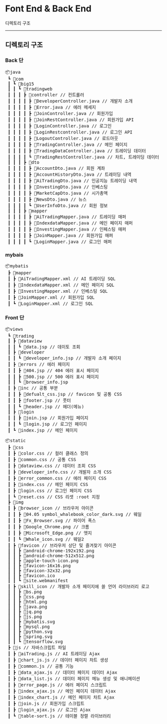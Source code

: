 # Font End & Back End
디렉토리 구조

---

## 디렉토리 구조

### Back 단

<pre>
📦java
 ┗ 📂com
 ┃ ┗ 📂big15
 ┃ ┃ ┗ 📂tradingweb
 ┃ ┃ ┃ ┣ 📂controller // 컨트롤러
 ┃ ┃ ┃ ┃ ┣ 📜DeveloperController.java // 개발자 소개
 ┃ ┃ ┃ ┃ ┣ 📜Error.java // 에러 메세지
 ┃ ┃ ┃ ┃ ┣ 📜JoinController.java // 회원가입
 ┃ ┃ ┃ ┃ ┣ 📜JoinRestController.java // 회원가입 API
 ┃ ┃ ┃ ┃ ┣ 📜LoginController.java // 로그인
 ┃ ┃ ┃ ┃ ┣ 📜LoginRestcontroller.java // 로그인 API
 ┃ ┃ ┃ ┃ ┣ 📜LogoutController.java // 로드아웃
 ┃ ┃ ┃ ┃ ┣ 📜TradingController.java // 메인 페이지 
 ┃ ┃ ┃ ┃ ┣ 📜TradingDataController.java // 트레이딩 데이터
 ┃ ┃ ┃ ┃ ┗ 📜TradingRestController.java // 차트, 트레이딩 데이터 API
 ┃ ┃ ┃ ┣ 📂dto
 ┃ ┃ ┃ ┃ ┣ 📜AccountDto.java // 회원 계좌
 ┃ ┃ ┃ ┃ ┣ 📜AccountHistoryDto.java // 트레이딩 내역
 ┃ ┃ ┃ ┃ ┣ 📜AiTradingDto.java // 인공지능 트레이딩 내역
 ┃ ┃ ┃ ┃ ┣ 📜InvestingDto.java // 인베스팅
 ┃ ┃ ┃ ┃ ┣ 📜MarketCapDto.java // 시가총액
 ┃ ┃ ┃ ┃ ┣ 📜NewsDto.java // 뉴스
 ┃ ┃ ┃ ┃ ┗ 📜UserInfoDto.java // 회원 정보
 ┃ ┃ ┃ ┣ 📂mapper
 ┃ ┃ ┃ ┃ ┣ 📜AiTradingMapper.java // 트레이딩 매퍼
 ┃ ┃ ┃ ┃ ┣ 📜IndexdataMapper.java // 메인 페이지 매퍼
 ┃ ┃ ┃ ┃ ┣ 📜InvestingMapper.java // 인페스팅 매퍼
 ┃ ┃ ┃ ┃ ┣ 📜JoinMapper.java // 회원가입 매퍼
 ┃ ┃ ┃ ┃ ┗ 📜LoginMapper.java // 로그인 매퍼
</pre>

### mybais

<pre>
📦mybatis
 ┣ 📂mapper
 ┃ ┣ 📜AiTradingMapper.xml // AI 트레이딩 SQL
 ┃ ┣ 📜IndexdataMapper.xml // 메인 페이지 SQL
 ┃ ┣ 📜InvestingMapper.xml // 인베스팅 SQL
 ┃ ┣ 📜JoinMapper.xml // 회원가입 SQL
 ┃ ┗ 📜LoginMapper.xml // 로그인 SQL
</pre>

### Front 단

<pre>
📦views
 ┗ 📂trading
 ┃ ┣ 📂dataview
 ┃ ┃ ┗ 📜data.jsp // 데이토 조회
 ┃ ┣ 📂developer
 ┃ ┃ ┗ 📜developer_info.jsp // 개발자 소개 페이지
 ┃ ┣ 📂errors // 에러 페이지
 ┃ ┃ ┣ 📜404.jsp // 404 에러 표시 페이지
 ┃ ┃ ┣ 📜500.jsp // 500 에러 표시 페이지
 ┃ ┃ ┗ 📜browser_info.jsp
 ┃ ┣ 📂inc // 공통 부분
 ┃ ┃ ┣ 📜defualt_css.jsp // favicon 및 공통 CSS 
 ┃ ┃ ┣ 📜footer.jsp // 풋터
 ┃ ┃ ┗ 📜header.jsp // 헤더(메뉴)
 ┃ ┣ 📂login
 ┃ ┃ ┣ 📜join.jsp // 회원가입 페이지
 ┃ ┃ ┗ 📜login.jsp // 로그인 페이지
 ┃ ┗ 📜index.jsp // 메인 페이지
</pre>

<pre>
📦static
 ┣ 📂css
 ┃ ┣ 📜color.css // 컬러 클래스 정의
 ┃ ┣ 📜common.css // 공통 CSS
 ┃ ┣ 📜dataview.css // 데이터 조회 CSS
 ┃ ┣ 📜developer_info.css // 개발자 소개 CSS
 ┃ ┣ 📜error_common.css // 에러 페이지 CSS
 ┃ ┣ 📜index.css // 메인 페이지 CSS
 ┃ ┣ 📜login.css // 로그인 페이지 CSS
 ┃ ┗ 📜reset.css // CSS 리셋 :root 지정
 ┣ 📂img
 ┃ ┣ 📂browser_icon // 브라우저 아이콘
 ┃ ┃ ┣ 📜04.05 symbol_whalebook_color_dark.svg // 웨일
 ┃ ┃ ┣ 📜Fx_Browser.svg // 파이어 폭스
 ┃ ┃ ┣ 📜Google_Chrome.png // 크롬
 ┃ ┃ ┣ 📜Microsoft_Edge.png // 엣지
 ┃ ┃ ┗ 📜Whale_icon.svg // 웨일2
 ┃ ┣ 📂favicon // 브라우저 상단 및 즐겨찾기 아이콘
 ┃ ┃ ┣ 📜android-chrome-192x192.png
 ┃ ┃ ┣ 📜android-chrome-512x512.png
 ┃ ┃ ┣ 📜apple-touch-icon.png
 ┃ ┃ ┣ 📜favicon-16x16.png
 ┃ ┃ ┣ 📜favicon-32x32.png
 ┃ ┃ ┣ 📜favicon.ico
 ┃ ┃ ┗ 📜site.webmanifest
 ┃ ┣ 📂skill_icon // 개발자 소개 페이지에 쓸 언어 라이브러리 로고
 ┃ ┃ ┣ 📜bs.png
 ┃ ┃ ┣ 📜css.png
 ┃ ┃ ┣ 📜html.png
 ┃ ┃ ┣ 📜java.png
 ┃ ┃ ┣ 📜jq.png
 ┃ ┃ ┣ 📜js.png
 ┃ ┃ ┣ 📜mybatis.svg
 ┃ ┃ ┣ 📜mysql.png
 ┃ ┃ ┣ 📜python.svg
 ┃ ┃ ┣ 📜spring.svg
 ┃ ┃ ┗ 📜tensorflow.svg
 ┣ 📂js // 자바스크립트 파일
 ┃ ┣ 📜aiTrading.js // AI 트레이딩 Ajax
 ┃ ┣ 📜chart_js.js // 데이터 페이지 차트 생성
 ┃ ┣ 📜common.js // 공통 기능
 ┃ ┣ 📜data_ajax.js // 데이터 페이지 데이터 Ajax
 ┃ ┣ 📜data_list.js // 데이터 페이지 메뉴 생성 및 애니메이션
 ┃ ┣ 📜error_page.js // 에러 페이지 스크립트
 ┃ ┣ 📜index_ajax.js // 메인 페이지 데이터 Ajax
 ┃ ┣ 📜index_chart.js // 메인 페이지 차트 Ajax
 ┃ ┣ 📜join.js // 회원가입 스크립트 
 ┃ ┣ 📜login_ajax.js // 로그인 Ajax
 ┃ ┗ 📜table-sort.js // 테이블 정렬 라이브러리
</pre>

